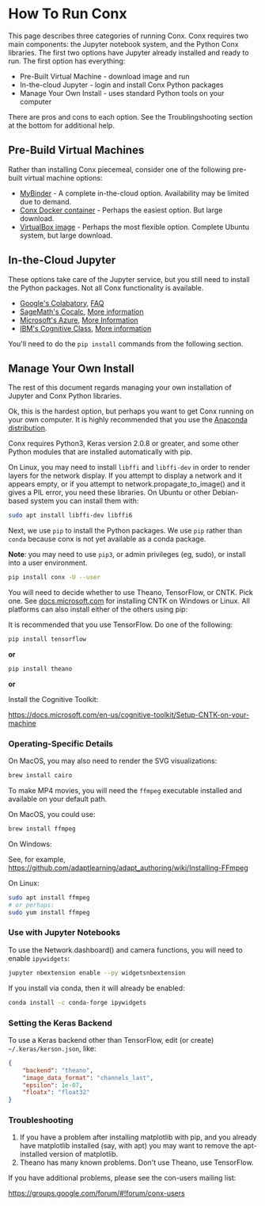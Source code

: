 # How To Run Conx

This page describes three categories of running Conx. Conx requires two main components: the Jupyter notebook system, and the Python Conx libraries. The first two options have Jupyter already installed and ready to run. The first option has everything:

* Pre-Built Virtual Machine - download image and run
* In-the-cloud Jupyter - login and install Conx Python packages
* Manage Your Own Install - uses standard Python tools on your computer

There are pros and cons to each option. See the Troublingshooting section at the bottom for additional help.

## Pre-Build Virtual Machines

Rather than installing Conx piecemeal, consider one of the following pre-built virtual machine options:

* [MyBinder](https://mybinder.org/v2/gh/Calysto/conx/master?filepath=binder%2Findex.ipynb) - A complete in-the-cloud option. Availability may be limited due to demand.
* [Conx Docker container](Docker.md) - Perhaps the easiest option. But large download.
* [VirtualBox image](VirtualBox.md) - Perhaps the most flexible option. Complete Ubuntu system, but large download.

## In-the-Cloud Jupyter

These options take care of the Jupyter service, but you still need to install the Python packages. Not all Conx functionality is available.

* [Google's Colabatory](http://colab.research.google.com), [FAQ](https://research.google.com/colaboratory/faq.html)
* [SageMath's Cocalc](http://cocalc.com), [More information](https://cocalc.com/help?session=default)
* [Microsoft's Azure](https://notebooks.azure.com/), [More Information](https://notebooks.azure.com/help)
* [IBM's Cognitive Class](https://datascientistworkbench.com/), [More information](http://support.datascientistworkbench.com/knowledgebase)

You'll need to do the `pip install` commands from the following section.

## Manage Your Own Install

The rest of this document regards managing your own installation of Jupyter and Conx Python libraries.

Ok, this is the hardest option, but perhaps you want to get Conx running on your own computer. It is highly recommended that you use the [Anaconda distribution](https://www.anaconda.com/distribution/).

Conx requires Python3, Keras version 2.0.8 or greater, and some other Python modules that are installed automatically with pip.

On Linux, you may need to install `libffi` and `libffi-dev` in order to render layers for the network display. If you attempt to display a network and it appears empty, or if you attempt to network.propagate_to_image() and it gives a PIL error, you need these libraries. On Ubuntu or other Debian-based system you can install them with:

```bash
sudo apt install libffi-dev libffi6
```
Next, we use `pip` to install the Python packages. We use `pip` rather than `conda` because conx is not yet available as a conda package.

**Note**: you may need to use `pip3`, or admin privileges (eg, sudo), or install into a user environment.

```bash
pip install conx -U --user
```

You will need to decide whether to use Theano, TensorFlow, or CNTK. Pick one. See [docs.microsoft.com](https://docs.microsoft.com/en-us/cognitive-toolkit/Setup-CNTK-on-your-machine) for installing CNTK on Windows or Linux. All platforms can also install either of the others using pip:

It is recommended that you use TensorFlow. Do one of the following:

```bash
pip install tensorflow
```

**or**

```bash
pip install theano
```

**or**

Install the Cognitive Toolkit:

https://docs.microsoft.com/en-us/cognitive-toolkit/Setup-CNTK-on-your-machine

### Operating-Specific Details

On MacOS, you may also need to render the SVG visualizations:

```bash
brew install cairo
```

To make MP4 movies, you will need the `ffmpeg` executable installed and available on your default path.

On MacOS, you could use:

```bash
brew install ffmpeg
```

On Windows:

See, for example, https://github.com/adaptlearning/adapt_authoring/wiki/Installing-FFmpeg

On Linux:

```bash
sudo apt install ffmpeg
# or perhaps:
sudo yum install ffmpeg
```

### Use with Jupyter Notebooks

To use the Network.dashboard() and camera functions, you will need to enable `ipywidgets`:

``` bash
jupyter nbextension enable --py widgetsnbextension
```

If you install via conda, then it will already be enabled:

``` bash
conda install -c conda-forge ipywidgets
```

### Setting the Keras Backend

To use a Keras backend other than TensorFlow, edit (or create) `~/.keras/kerson.json`, like:

```json
{
    "backend": "theano",
    "image_data_format": "channels_last",
    "epsilon": 1e-07,
    "floatx": "float32"
}
```

### Troubleshooting

1. If you have a problem after installing matplotlib with pip, and you already have matplotlib installed (say, with apt) you may want to remove the apt-installed version of matplotlib.
2. Theano has many known problems. Don't use Theano, use TensorFlow.

If you have additional problems, please see the con-users mailing list:

https://groups.google.com/forum/#!forum/conx-users
